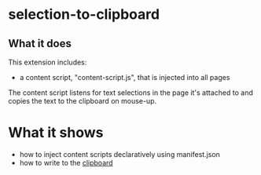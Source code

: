 # selection-to-clipboard

## What it does

This extension includes:

* a content script, "content-script.js", that is injected into all pages

The content script listens for text selections in the page it's attached to and copies the text to the clipboard on mouse-up.

# What it shows

* how to inject content scripts declaratively using manifest.json
* how to write to the [clipboard](https://developer.mozilla.org/en-US/Add-ons/WebExtensions/Interact_with_the_clipboard)
